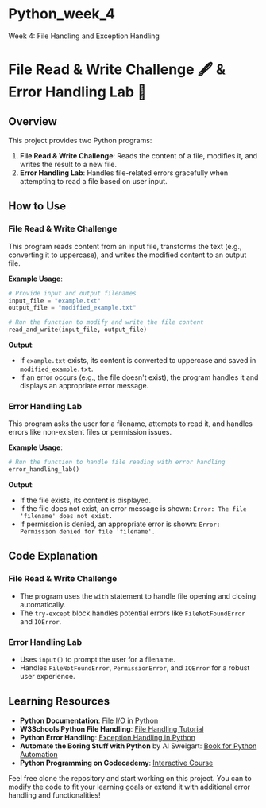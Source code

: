 # Python_week_4
Week 4: File Handling and Exception Handling

# File Read & Write Challenge 🖋️ & Error Handling Lab 🧪

## Overview
This project provides two Python programs:

1. **File Read & Write Challenge**: Reads the content of a file, modifies it, and writes the result to a new file.
2. **Error Handling Lab**: Handles file-related errors gracefully when attempting to read a file based on user input.

## How to Use

### File Read & Write Challenge

This program reads content from an input file, transforms the text (e.g., converting it to uppercase), and writes the modified content to an output file.

**Example Usage**:
```python
# Provide input and output filenames
input_file = "example.txt"
output_file = "modified_example.txt"

# Run the function to modify and write the file content
read_and_write(input_file, output_file)
```

**Output**:
- If `example.txt` exists, its content is converted to uppercase and saved in `modified_example.txt`.
- If an error occurs (e.g., the file doesn't exist), the program handles it and displays an appropriate error message.

### Error Handling Lab

This program asks the user for a filename, attempts to read it, and handles errors like non-existent files or permission issues.

**Example Usage**:
```python
# Run the function to handle file reading with error handling
error_handling_lab()
```

**Output**:
- If the file exists, its content is displayed.
- If the file does not exist, an error message is shown: `Error: The file 'filename' does not exist.`
- If permission is denied, an appropriate error is shown: `Error: Permission denied for file 'filename'.`

## Code Explanation

### File Read & Write Challenge
- The program uses the `with` statement to handle file opening and closing automatically.
- The `try-except` block handles potential errors like `FileNotFoundError` and `IOError`.

### Error Handling Lab
- Uses `input()` to prompt the user for a filename.
- Handles `FileNotFoundError`, `PermissionError`, and `IOError` for a robust user experience.

## Learning Resources

- **Python Documentation**: [File I/O in Python](https://docs.python.org/3/tutorial/inputoutput.html)
- **W3Schools Python File Handling**: [File Handling Tutorial](https://www.w3schools.com/python/python_file_handling.asp)
- **Python Error Handling**: [Exception Handling in Python](https://realpython.com/python-exceptions/)
- **Automate the Boring Stuff with Python** by Al Sweigart: [Book for Python Automation](https://automatetheboringstuff.com/)
- **Python Programming on Codecademy**: [Interactive Course](https://www.codecademy.com/learn/learn-python-3)

Feel free clone the repository and start working on this project. You can to modify the code to fit your learning goals or extend it with additional error handling and functionalities!
